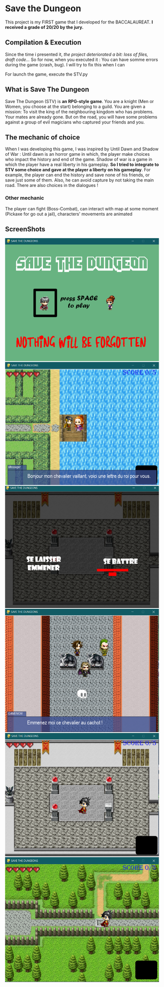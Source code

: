 # Save the Dungeon

This project is my FIRST game that I developed for the BACCALAUREAT. **I received a grade of 20/20 by the jury.**

## Compilation & Execution

Since the time i presented it, _the project deteriorated a bit: loss of files, draft code..._ So for now, when 
you executed it : You can have somme errors during the game (crash, bug). I will try to fix this when I can

For launch the game, execute the STV.py

## What is Save The Dungeon

Save The Dungeon (STV) is **an RPG-style game**. You are a knight (Men or Women, you choose at the start) belonging to a guild. 
You are given a mission: To visit the king of the neighbouring kingdom who has problems. Your mates are already gone.
But on the road, you will have some problems against a group of evil magicians who captured your friends and you.

## The mechanic of choice

When I was developing this game, I was inspired by Until Dawn and Shadow of War : Until dawn is an horror game in which, the player make choices who
impact the history and end of the game. Shadow of war is a game in which the player have a real liberty in his gameplay. **So I tried to integrate to STV some choice and gave at the player a liberty** 
**on his gameplay**. For example, the player can end the history and save none of his friends, or save just some of them.
Also, he can avoid capture by not taking the main road. There are also choices in the dialogues !

### Other mechanic

The player can fight (Boss-Combat), can interact with map at some moment (Pickaxe for go out a jail), 
characters' movements are animated 

## ScreenShots

![Screenshot of the home screen](./image/homepage.png "Home Screen")
![Screenshot of a chat between player and PNG](./image/chat.png "Home Screen")
![Screenshot of a choice](./image/choix.png "Choice Exemple")
![Screenshot of boss](./image/boss.png "3 Boss")
![Screenshot of a room](./image/salle.png "A Room")
![Screenshot of a Trap](./image/trap.png "The possibility to left the principal road")

